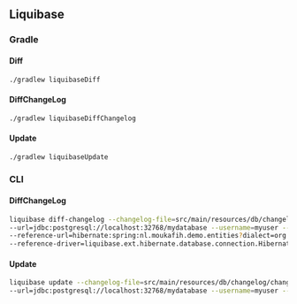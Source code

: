 ## Liquibase
### Gradle
#### Diff
```bash
./gradlew liquibaseDiff
```

#### DiffChangeLog
```bash
./gradlew liquibaseDiffChangelog
```

#### Update
```bash
./gradlew liquibaseUpdate
```

### CLI
#### DiffChangeLog
```bash
liquibase diff-changelog --changelog-file=src/main/resources/db/changelog/changelog-master.yml \
--url=jdbc:postgresql://localhost:32768/mydatabase --username=myuser --password=secret \
--reference-url=hibernate:spring:nl.moukafih.demo.entities?dialect=org.hibernate.dialect.PostgreSQLDialect \
--reference-driver=liquibase.ext.hibernate.database.connection.HibernateDriver
```

#### Update
```bash
liquibase update --changelog-file=src/main/resources/db/changelog/changelog-master.yml \
--url=jdbc:postgresql://localhost:32768/mydatabase --username=myuser --password=secret
```
